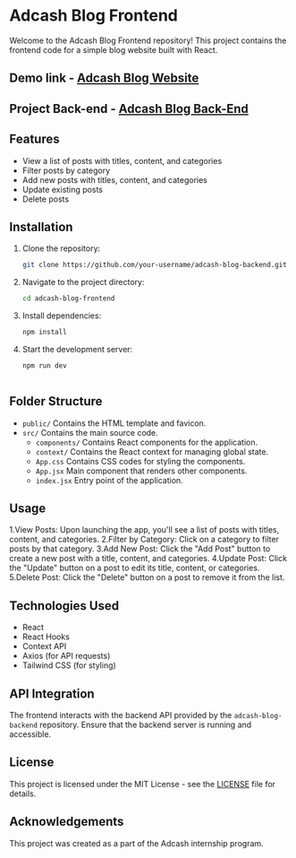 # Adcash Blog Frontend

Welcome to the Adcash Blog Frontend repository! This project contains the frontend code for a simple blog website built with React.

## Demo link - [Adcash Blog Website](https://adcash-blog.vercel.app/)

## Project Back-end - [Adcash Blog Back-End](https://github.com/EldanizAkbar/adcash-blog-backend)

## Features

- View a list of posts with titles, content, and categories
- Filter posts by category
- Add new posts with titles, content, and categories
- Update existing posts
- Delete posts

## Installation

1. Clone the repository:

   ```bash
   git clone https://github.com/your-username/adcash-blog-backend.git

2. Navigate to the project directory:

   ```bash
   cd adcash-blog-frontend

3. Install dependencies:

   ```bash
   npm install
   
4. Start the development server:

   ```bash
   npm run dev



## Folder Structure

- ```public/```  Contains the HTML template and favicon.
- ```src/``` Contains the main source code.
  - ```components/``` Contains React components for the application.
  - ```context/``` Contains the React context for managing global state.
  - ```App.css``` Contains CSS codes for styling the components.
  - ```App.jsx``` Main component that renders other components.
  - ```index.jsx``` Entry point of the application.

## Usage

1.View Posts: Upon launching the app, you'll see a list of posts with titles, content, and categories.
2.Filter by Category: Click on a category to filter posts by that category.
3.Add New Post: Click the "Add Post" button to create a new post with a title, content, and categories.
4.Update Post: Click the "Update" button on a post to edit its title, content, or categories.
5.Delete Post: Click the "Delete" button on a post to remove it from the list.

## Technologies Used

- React
- React Hooks
- Context API
- Axios (for API requests)
- Tailwind CSS (for styling)

## API Integration

The frontend interacts with the backend API provided by the ``` adcash-blog-backend ``` repository. Ensure that the backend server is running and accessible.

## License

This project is licensed under the MIT License - see the [LICENSE](https://mit-license.org/) file for details.


## Acknowledgements

This project was created as a part of the Adcash internship program.























   
   
   
